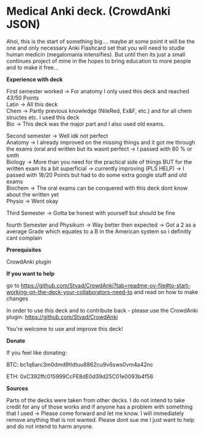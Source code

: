 # Medical Anki deck. (CrowdAnki JSON)
Ahoi, 
this is the start of something big.... maybe at some point it will be the one and only necessary Anki Flashcard set that you will need to studie human medicin (megalomania intensifies).
But until then its just a small continues project of mine in the hopes to bring education to more people and to make it free...

**Experience with deck**

First semester worked → For anatomy I only used this deck and reached 43/50 Points  
Latin → All this deck  
Chem → Partly previous knowledge (NileRed, Ex&F, etc.) and for all chem structes etc. I used this deck  
Bio → This deck was the major part and I also used old exams.  

Second semester → Well idk not perfect  
Anatomy → I already improved on the missing things and it got me through the exams (oral and written but its wasnt perfect → I passed with 80 % or smth  
Biology → More than you need for the practical side of things BUT for the written exam its a bit superficial → currently improving (PLS HELP) → I passed with 18/20 Points but had to do some extra google stuff and old exams  
Biochem → The oral exams can be conquered with this deck dont know about the written yet  
Physio → Went okay

Third Semester → Gotta be honest with yourself but should be fine

fourth Semester and Physikum → Way better then expected → Got a 2 as a average Grade which equates to a B in the American system
so i definitly cant complain

**Prerequisites**

CrowdAnki plugin


**If you want to help** 

go to https://github.com/Stvad/CrowdAnki?tab=readme-ov-file#to-start-working-on-the-deck-your-collaborators-need-to and read on how to make changes


In order to use this deck and to contribute back - please use the CrowdAnki plugin: https://github.com/Stvad/CrowdAnki

You're welcome to use and improve this deck!

**Donate**

If you feel like donating:

BTC: bc1q6arc3m0dmd9tldtuu8862cu9v6sws0vm4a42nc

ETH: 0xC392ffc015999CcFE8dE0d39d25C01e0093b4f56

**Sources**

Parts of the decks were taken from other decks. I do not intend to take credit for any of those works and if anyone has a problem with something that I used → Please come forward and let me know.
I will immediately remove anything that is not wanted. Please dont sue me I just want to help and do not intend to harm anyone.
